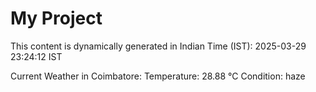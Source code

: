# My Project

This content is dynamically generated in Indian Time (IST): 2025-03-29 23:24:12 IST


Current Weather in Coimbatore:
Temperature: 28.88 °C
Condition: haze

